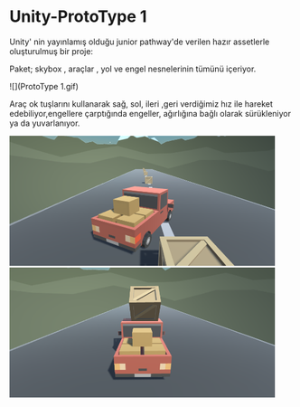 # Unity-ProtoType 1


Unity' nin yayınlamış olduğu junior pathway'de verilen hazır assetlerle oluşturulmuş bir proje:

Paket; skybox , araçlar , yol ve engel nesnelerinin tümünü içeriyor.

![](ProtoType 1.gif)


Araç ok tuşlarını kullanarak sağ, sol, ileri ,geri verdiğimiz hız ile hareket edebiliyor,engellere çarptığında engeller, ağırlığına bağlı olarak sürükleniyor ya da yuvarlanıyor.


<img src="images/Prototype1-b.png" width=470 height=230>                    <img src="images/Prototype1-c.png" width=470 height=230>


 



